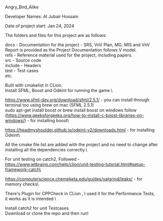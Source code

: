 Angry_Bird_Alike 

Developer Names: Al Jubair Hossain

Date of project start: Jan 24, 2024

The folders and files for this project are as follows:

docs - Documentation for the project - SRS, VnV Plan, MG, MIS and VnV Report is provided as the Project Documentation follows V model.\
refs - Reference material used for the project, including papers. \
src - Source code \
include - Headers \
test - Test cases \
etc. 

Built with cmakelist in CLion.\
Install SFML, Boost and Odeint for running the game.\

https://www.sfml-dev.org/download/sfml/2.5.1/ - you can install through terminal too using brew on mac (SFML 2.5.1)\
sudo apt-get install boost or brew install boost on windows follow (https://www.geeksforgeeks.org/how-to-install-c-boost-libraries-on-windows/) - for installing boost\

https://headmyshoulder.github.io/odeint-v2/downloads.html - for installing Odeint\

All the cmake file list are added with the project and no need to change after installing all the dependencies correctly.\

For unit testing on catch2, Followed - https://www.jetbrains.com/help/clion/unit-testing-tutorial.html#setup-framework-catch\

https://computerscience.chemeketa.edu/guides/valgrind/leaks/ - for memory checks\

There's  Plugin for CPPCheck in CLion , I used it for the Performance Tests, it works as it is intended \

Install catch2 for unit Testcases.\
Download or clone the repo and then run!
